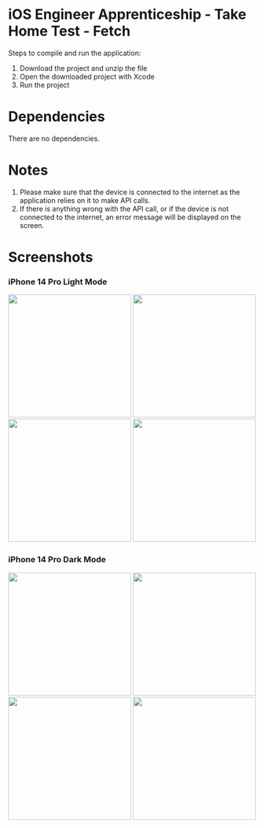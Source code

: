 # iOS Engineer Apprenticeship - Take Home Test - Fetch
Steps to compile and run the application:
1. Download the project and unzip the file
2. Open the downloaded project with Xcode
3. Run the project

# Dependencies
There are no dependencies.

# Notes
1. Please make sure that the device is connected to the internet as the application relies on it to make API calls.
2. If there is anything wrong with the API call, or if the device is not connected to the internet, an error message will be displayed on the screen.

# Screenshots
### iPhone 14 Pro Light Mode
<p align="center">
  <img src="https://user-images.githubusercontent.com/82426895/234685171-10743c73-5c56-4444-95e6-b3143e26e3fe.png" width=250/>
  <img src="https://user-images.githubusercontent.com/82426895/234685138-47b34aca-0485-4dc4-8bac-6c1fafba3045.png" width=250/>
  <img src="https://user-images.githubusercontent.com/82426895/234685109-db555a59-0485-4870-9869-ab2c55c8b5e9.png" width=250/>
  <img src="https://user-images.githubusercontent.com/82426895/234685282-471baac0-103f-4f3b-bb41-84224e555d6c.png" width=250/>
</p>

### iPhone 14 Pro Dark Mode
<p align="center">
  <img src="https://user-images.githubusercontent.com/82426895/234685156-fa8f5555-460c-4282-9553-12cf4f48b904.png" width=250/>
  <img src="https://user-images.githubusercontent.com/82426895/234685128-d15d4c88-12cb-4954-855e-ac334f3b8cce.png" width=250/>
  <img src="https://user-images.githubusercontent.com/82426895/234685122-2b5e35dc-12fc-4482-8343-c3169ae723bd.png" width=250/>
  <img src="https://user-images.githubusercontent.com/82426895/234685250-d7fef768-dd22-4ab8-a847-8476592cb76e.png" width=250/>
</p>
